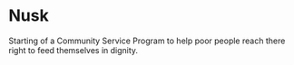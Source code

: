 # Nusk
Starting of a Community Service Program to help poor people reach there right to feed themselves in dignity.
